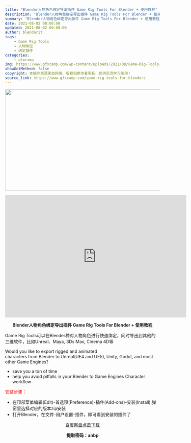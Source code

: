 ```yaml
---
title: "Blender人物角色绑定导出插件 Game Rig Tools For Blender + 使用教程"
description: "Blender人物角色绑定导出插件 Game Rig Tools For Blender + 使用教程 Game Rig Tools可以在Blender种对人物角色进行快速绑定，同时导出到其他的三维软..."
summary: "Blender人物角色绑定导出插件 Game Rig Tools For Blender + 使用教程 Game Rig Tools可以在Blender种对人物角色进行快速绑定，同时导出到其他的三维软..."
date: 2021-08-02 00:00:00
updated: 2021-08-02 00:00:00
author: blenderit
tags: 
    - Game Rig Tools
    - 人物绑定
    - 绑定插件
categories:
    - gfxcamp
img: https://www.gfxcamp.com/wp-content/uploads/2021/08/Game-Rig-Tools-For-Blender.jpg
showGetMethod: false
copyright: 本插件资源来自网络，版权归原作者所有，仅供交流学习使用！
source_link: https://www.gfxcamp.com/game-rig-tools-for-blender/
---
```

<div><p><img decoding="async" class="aligncenter size-full wp-image-96863" src="https://www.gfxcamp.com/wp-content/uploads/2021/08/Game-Rig-Tools-For-Blender.jpg" data-src="https://www.gfxcamp.com/wp-content/uploads/2021/08/Game-Rig-Tools-For-Blender.jpg" alt="" width="590" height="331" data-srcset="https://www.gfxcamp.com/wp-content/uploads/2021/08/Game-Rig-Tools-For-Blender.jpg 590w, https://www.gfxcamp.com/wp-content/uploads/2021/08/Game-Rig-Tools-For-Blender-150x84.jpg 150w" data-sizes="(max-width: 590px) 100vw, 590px"></p><p style="text-align: center;"><iframe loading="lazy" src="https://player.youku.com/embed/XNTE4ODc5Mjk4OA==" width="590" height="400" frameborder="0" allowfullscreen="allowfullscreen"></iframe></p><p style="text-align: center;"><strong>Blender人物角色绑定导出插件 Game Rig Tools For Blender + 使用教程</strong></p><p>Game Rig Tools可以在Blender种对人物角色进行快速绑定，同时导出到其他的三维软件，比如Unreal、Maya, 3Ds Max, Cinema 4D等</p><p>Would you like to export rigged and animated characters from Blender to Unreal(UE4 and UE5), Unity, Godot, and most other Game Engines?</p><ul>
<li>save you a ton of time</li>
<li>help you avoid pitfalls in your Blender to Game Engines Character workflow</li>
</ul><p><span style="color: #ff0000;">安装步骤：</span></p><ul>
<li>在顶部菜单编辑(Edit)-首选项(Preference)-插件(Add-ons)-安装(Install),弹窗里选择对应的版本zip安装</li>
<li>打开Blender，在文件-用户设置-插件，即可看到安装的插件了</li>
</ul><p style="text-align: center;"><a class="maxbutton-3 maxbutton maxbutton-baidu" target="_blank" rel="noopener" href="https://pan.baidu.com/s/1HYqg90u6lqRWDJZK8o58ww"><span class="mb-text">百度网盘点击下载</span></a></p><p style="text-align: center;"><strong>提取密码：anbp</strong></p></div>